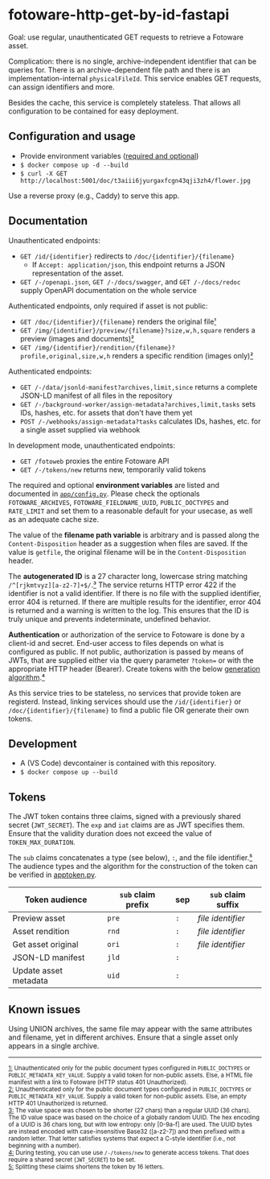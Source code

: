 # fotoware-http-get-by-id-fastapi

Goal: use regular, unauthenticated GET requests to retrieve a Fotoware asset.

Complication: there is no single, archive-independent identifier that can be queries for.
There is an archive-dependent file path and there is an implementation-internal `physicalFileId`.
This service enables GET requests, can assign identifiers and more.

Besides the cache, this service is completely stateless. That allows all configuration to be contained for easy deployment.

## Configuration and usage

- Provide environment variables ([required and optional](app/config.py))
- `$ docker compose up -d --build`
- `$ curl -X GET http://localhost:5001/doc/t3aiii6jyurgaxfcgn43qji3zh4/flower.jpg`

Use a reverse proxy (e.g., Caddy) to serve this app.

## Documentation

Unauthenticated endpoints:

- `GET /id/{identifier}` redirects to `/doc/{identifier}/{filename}`
  - If `Accept: application/json`, this endpoint returns a JSON representation of the asset.
- `GET /-/openapi.json`, `GET /-/docs/swagger`, and `GET /-/docs/redoc` supply OpenAPI documentation on the whole service

Authenticated endpoints, only required if asset is not public:

- `GET /doc/{identifier}/{filename}` renders the original file[¹](#fn1)
- `GET /img/{identifier}/preview/{filename}?size,w,h,square` renders a preview (images and documents)[²](#fn2)
- `GET /img/{identifier}/rendition/{filename}?profile,original,size,w,h` renders a specific rendition (images only)[²](#fn2)

Authenticated endpoints:

- `GET /-/data/jsonld-manifest?archives,limit,since` returns a complete JSON-LD manifest of all files in the repository
- `GET /-/background-worker/assign-metadata?archives,limit,tasks` sets IDs, hashes, etc. for assets that don't have them yet
- `POST /-/webhooks/assign-metadata?tasks` calculates IDs, hashes, etc. for a single asset supplied via webhook

In development mode, unauthenticated endpoints:

- `GET /fotoweb` proxies the entire Fotoware API
- `GET /-/tokens/new` returns new, temporarily valid tokens

The required and optional **environment variables** are listed and documented in [`app/config.py`](app/config.py).
Please check the optionals `FOTOWARE_ARCHIVES`, `FOTOWARE_FIELDNAME_UUID`, `PUBLIC_DOCTYPES` and `RATE_LIMIT` and set them to a reasonable default for your usecase, as well as an adequate cache size.

The value of the **filename path variable** is arbitrary and is passed along the `Content-Disposition` header as a suggestion when files are saved.
If the value is `getfile`, the original filename will be in the `Content-Disposition` header.

The **autogenerated ID** is a 27 character long, lowercase string matching `/^[rjkmtvyz][a-z2-7]+$/`.[³](#fn3)
The service returns HTTP error 422 if the identifier is not a valid identifier.
If there is no file with the supplied identifier, error 404 is returned.
If there are multiple results for the identifier, error 404 is returned and a warning is written to the log.
This ensures that the ID is truly unique and prevents indeterminate, undefined behavior.

**Authentication** or authorization of the service to Fotoware is done by a client-id and secret.
End-user access to files depends on what is configured as public.
If not public, authorization is passed by means of JWTs, that are supplied either via the query parameter `?token=` or with the appropriate HTTP header (Bearer).
Create tokens with the below [generation algorithm](#tokens).[⁴](#fn4)

As this service tries to be stateless, no services that provide token are registerd. Instead, linking services should use the `/id/{identifier}` or `/doc/{identifier}/{filename}` to find a public file OR generate their own tokens.

## Development

- A (VS Code) devcontainer is contained with this repository.
- `$ docker compose up --build`

## Tokens

The JWT token contains three claims, signed with a previously shared secret (`JWT_SECRET`).
The `exp` and `iat` claims are as JWT specifies them.
Ensure that the validity duration does not exceed the value of `TOKEN_MAX_DURATION`.

The `sub` claims concatenates a type (see below), `:`, and the file identifier.[⁵](#fn5)
The audience types and the algorithm for the construction of the token can be verified in [apptoken.py](app/apptoken.py).

| Token audience        | `sub` claim prefix | sep | `sub` claim suffix |
| --------------------- | ------------------ | --- | ------------------ |
| Preview asset         | `pre`              | `:` | _file identifier_  |
| Asset rendition       | `rnd`              | `:` | _file identifier_  |
| Get asset original    | `ori`              | `:` | _file identifier_  |
| JSON-LD manifest      | `jld`              | `:` |                    |
| Update asset metadata | `uid`              | `:` |                    |

## Known issues

Using UNION archives, the same file may appear with the same attributes and filename, yet in different archives.
Ensure that a single asset only appears in a single archive.

---

<small>

<a id="fn1" href="#fn1">1:</a> Unauthenticated only for the public document types configured in `PUBLIC_DOCTYPES` or `PUBLIC_METADATA_KEY_VALUE`. Supply a valid token for non-public assets. Else, a HTML file manifest with a link to Fotoware (HTTP status 401 Unauthorized).  
<a id="fn2" href="#fn2">2:</a> Unauthenticated only for the public document types configured in `PUBLIC_DOCTYPES` or `PUBLIC_METADATA_KEY_VALUE`. Supply a valid token for non-public assets. Else, an empty HTTP 401 Unauthorized is returned.  
<a id="fn3" href="#fn3">3:</a> The value space was chosen to be shorter (27 chars) than a regular UUID (36 chars).
The ID value space was based on the choice of a globally random UUID.
The hex encoding of a UUID is 36 chars long, but with low entropy: only [0-9a-f] are used.
The UUID bytes are instead encoded with case-insensitive Base32 ([a-z2-7]) and then prefixed with a random letter.
That letter satisfies systems that expect a C-style identifier (i.e., not beginning with a number).  
<a id="fn4" href="#fn4">4:</a> During testing, you can use use `/-/tokens/new` to generate access tokens. That does require a shared secret (`JWT_SECRET`) to be set.  
<a id="fn5" href="#fn5">5:</a> Splitting these claims shortens the token by 16 letters.

</small>
